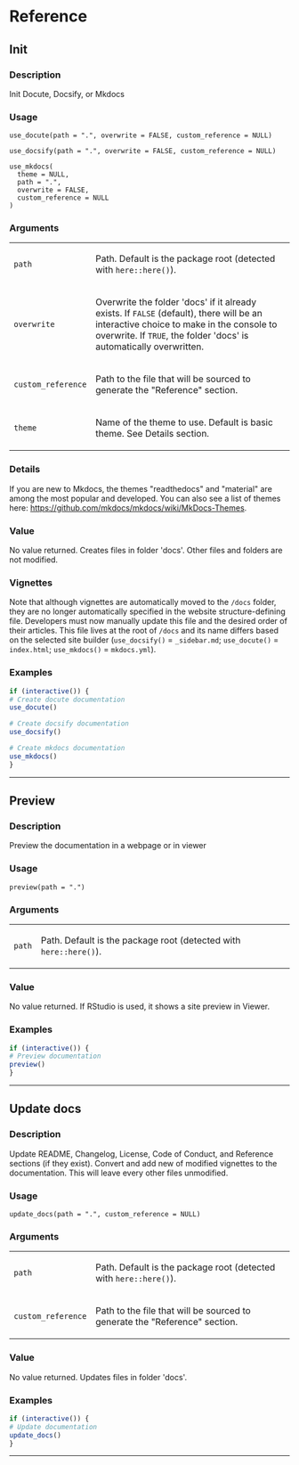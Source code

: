 # Reference 

## Init

### Description

Init Docute, Docsify, or Mkdocs

### Usage

    use_docute(path = ".", overwrite = FALSE, custom_reference = NULL)

    use_docsify(path = ".", overwrite = FALSE, custom_reference = NULL)

    use_mkdocs(
      theme = NULL,
      path = ".",
      overwrite = FALSE,
      custom_reference = NULL
    )

### Arguments

<table>
<tbody>
<tr class="odd">
<td><code id="use_docute_:_path">path</code></td>
<td><p>Path. Default is the package root (detected with
<code>here::here()</code>).</p></td>
</tr>
<tr class="even">
<td><code id="use_docute_:_overwrite">overwrite</code></td>
<td><p>Overwrite the folder 'docs' if it already exists. If
<code>FALSE</code> (default), there will be an interactive choice to
make in the console to overwrite. If <code>TRUE</code>, the folder
'docs' is automatically overwritten.</p></td>
</tr>
<tr class="odd">
<td><code
id="use_docute_:_custom_reference">custom_reference</code></td>
<td><p>Path to the file that will be sourced to generate the "Reference"
section.</p></td>
</tr>
<tr class="even">
<td><code id="use_docute_:_theme">theme</code></td>
<td><p>Name of the theme to use. Default is basic theme. See Details
section.</p></td>
</tr>
</tbody>
</table>

### Details

If you are new to Mkdocs, the themes "readthedocs" and "material" are
among the most popular and developed. You can also see a list of themes
here: <https://github.com/mkdocs/mkdocs/wiki/MkDocs-Themes>.

### Value

No value returned. Creates files in folder 'docs'. Other files and
folders are not modified.

### Vignettes

Note that although vignettes are automatically moved to the `⁠/docs⁠`
folder, they are no longer automatically specified in the website
structure-defining file. Developers must now manually update this file
and the desired order of their articles. This file lives at the root of
`⁠/docs⁠` and its name differs based on the selected site builder
(`use_docsify()` = `⁠_sidebar.md⁠`; `use_docute()` = `index.html`;
`use_mkdocs()` = `mkdocs.yml`).

### Examples

```r
if (interactive()) {
# Create docute documentation
use_docute()

# Create docsify documentation
use_docsify()

# Create mkdocs documentation
use_mkdocs()
}
```


---
## Preview

### Description

Preview the documentation in a webpage or in viewer

### Usage

    preview(path = ".")

### Arguments

<table>
<tbody>
<tr class="odd">
<td><code id="preview_:_path">path</code></td>
<td><p>Path. Default is the package root (detected with
<code>here::here()</code>).</p></td>
</tr>
</tbody>
</table>

### Value

No value returned. If RStudio is used, it shows a site preview in
Viewer.

### Examples

```r
if (interactive()) {
# Preview documentation
preview()
}
```


---
## Update docs

### Description

Update README, Changelog, License, Code of Conduct, and Reference
sections (if they exist). Convert and add new of modified vignettes to
the documentation. This will leave every other files unmodified.

### Usage

    update_docs(path = ".", custom_reference = NULL)

### Arguments

<table>
<tbody>
<tr class="odd">
<td><code id="update_docs_:_path">path</code></td>
<td><p>Path. Default is the package root (detected with
<code>here::here()</code>).</p></td>
</tr>
<tr class="even">
<td><code
id="update_docs_:_custom_reference">custom_reference</code></td>
<td><p>Path to the file that will be sourced to generate the "Reference"
section.</p></td>
</tr>
</tbody>
</table>

### Value

No value returned. Updates files in folder 'docs'.

### Examples

```r
if (interactive()) {
# Update documentation
update_docs()
}
```


---

